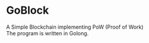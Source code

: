 # GoBlock
A Simple Blockchain implementing PoW (Proof of Work)</br>
The program is written in Golong.
